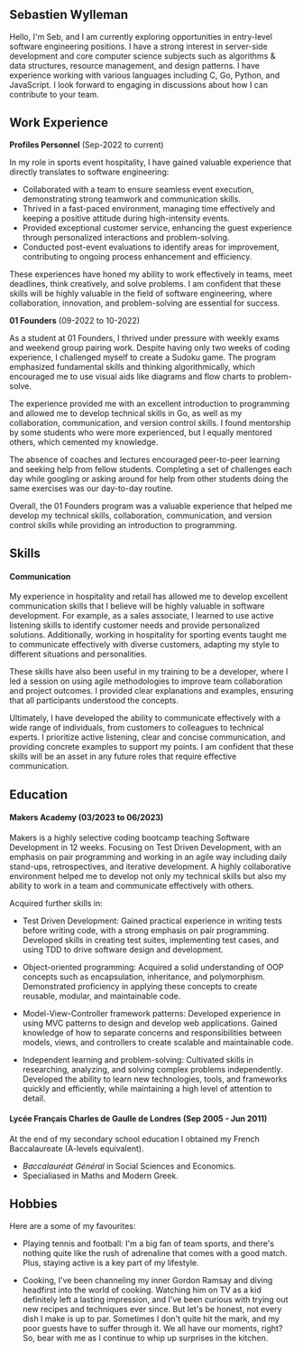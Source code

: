 ## Sebastien Wylleman

Hello, I'm Seb, and I am currently exploring opportunities in entry-level software engineering positions. I have a strong interest in server-side development and core computer science subjects such as algorithms & data structures, resource management, and design patterns. I have experience working with various languages including C, Go, Python, and JavaScript. I look forward to engaging in discussions about how I can contribute to your team.

## Work Experience

**Profiles Personnel** (Sep-2022 to current)

In my role in sports event hospitality, I have gained valuable experience that directly translates to software engineering:

- Collaborated with a team to ensure seamless event execution, demonstrating strong teamwork and communication skills.
- Thrived in a fast-paced environment, managing time effectively and keeping a positive attitude during high-intensity events.
- Provided exceptional customer service, enhancing the guest experience through personalized interactions and problem-solving.
- Conducted post-event evaluations to identify areas for improvement, contributing to ongoing process enhancement and efficiency.

These experiences have honed my ability to work effectively in teams, meet deadlines, think creatively, and solve problems. I am confident that these skills will be highly valuable in the field of software engineering, where collaboration, innovation, and problem-solving are essential for success.

**01 Founders** (09-2022 to 10-2022)  

As a student at 01 Founders, I thrived under pressure with weekly exams and weekend group pairing work. Despite having only two weeks of coding experience, I challenged myself to create a Sudoku game. The program emphasized fundamental skills and thinking algorithmically, which encouraged me to use visual aids like diagrams and flow charts to problem-solve.

The experience provided me with an excellent introduction to programming and allowed me to develop technical skills in Go, as well as my collaboration, communication, and version control skills. I found mentorship by some students who were more experienced, but I equally mentored others, which cemented my knowledge.

The absence of coaches and lectures encouraged peer-to-peer learning and seeking help from fellow students. Completing a set of challenges each day while googling or asking around for help from other students doing the same exercises was our day-to-day routine.

Overall, the 01 Founders program was a valuable experience that helped me develop my technical skills, collaboration, communication, and version control skills while providing an introduction to programming.

## Skills

#### Communication

My experience in hospitality and retail has allowed me to develop excellent communication skills that I believe will be highly valuable in software development. For example, as a sales associate, I learned to use active listening skills to identify customer needs and provide personalized solutions. Additionally, working in hospitality for sporting events taught me to communicate effectively with diverse customers, adapting my style to different situations and personalities.

These skills have also been useful in my training to be a developer, where I led a session on using agile methodologies to improve team collaboration and project outcomes. I provided clear explanations and examples, ensuring that all participants understood the concepts.

Ultimately, I have developed the ability to communicate effectively with a wide range of individuals, from customers to colleagues to technical experts. I prioritize active listening, clear and concise communication, and providing concrete examples to support my points. I am confident that these skills will be an asset in any future roles that require effective communication.

## Education

#### Makers Academy (03/2023 to 06/2023)

Makers is a highly selective coding bootcamp teaching Software Development in 12 weeks. Focusing on Test Driven Development, with an emphasis on pair programming and working in an agile way including daily stand-ups, retrospectives, and iterative development. A highly collaborative environment helped me to develop not only my technical skills but also my ability to work in a team and communicate effectively with others.


Acquired further skills in:

- Test Driven Development: Gained practical experience in writing tests before writing code, with a strong emphasis on pair programming. Developed skills in creating test suites, implementing test cases, and using TDD to drive software design and development.

- Object-oriented programming: Acquired a solid understanding of OOP concepts such as encapsulation, inheritance, and polymorphism. Demonstrated proficiency in applying these concepts to create reusable, modular, and maintainable code.

- Model-View-Controller framework patterns: Developed experience in using MVC patterns to design and develop web applications. Gained knowledge of how to separate concerns and responsibilities between models, views, and controllers to create scalable and maintainable code.

- Independent learning and problem-solving: Cultivated skills in researching, analyzing, and solving complex problems independently. Developed the ability to learn new technologies, tools, and frameworks quickly and efficiently, while maintaining a high level of attention to detail.

#### Lycée Français Charles de Gaulle de Londres (Sep 2005 - Jun 2011)

At the end of my secondary school education I obtained my French Baccalaureate (A-levels equivalent).

- _Baccalauréat Général_ in Social Sciences and Economics.
- Specialiased in Maths and Modern Greek.
  
## Hobbies

Here are a some of my favourites:

- Playing tennis and football: I'm a big fan of team sports, and there's nothing quite like the rush of adrenaline that comes with a good match. Plus, staying active is a key part of my lifestyle.
  
- Cooking, I've been channeling my inner Gordon Ramsay and diving headfirst into the world of cooking. Watching him on TV as a kid definitely left a lasting impression, and I've been curious with trying out new recipes and techniques ever since. But let's be honest, not every dish I make is up to par. Sometimes I don't quite hit the mark, and my poor guests have to suffer through it. We all have our moments, right? So, bear with me as I continue to whip up surprises in the kitchen.
